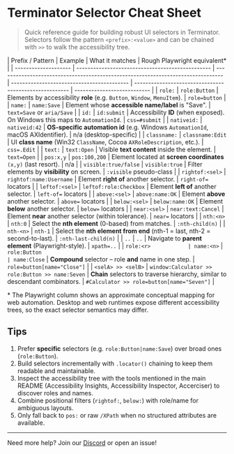# Terminator Selector Cheat Sheet

> Quick reference guide for building robust UI selectors in Terminator. Selectors follow the pattern `<prefix>:<value>` and can be chained with `>>` to walk the accessibility tree.

| Prefix / Pattern     | Example                                          | What it matches                                                                  | Rough Playwright equivalent\*              |
| -------------------- | ------------------------------------------------ | -------------------------------------------------------------------------------- | ------------------------------------------ | ------------------------------------------------------ | --------------------------- |
| `role:`              | `role:Button`                                    | Elements by accessibility **role** (e.g. `Button`, `Window`, `MenuItem`).        | `role=button`                              |
| `name:`              | `name:Save`                                      | Element whose **accessible name/label** is "Save".                               | `text=Save` or `aria/Save`                 |
| `id:`                | `id:submit`                                      | Accessibility **ID** (when exposed). On Windows this maps to `AutomationId`.     | `css=#submit`                              |
| `nativeid:`          | `nativeid:42`                                    | **OS-specific automation id** (e.g. Windows `AutomationId`, macOS AXIdentifier). | n/a (desktop-specific)                     |
| `classname:`         | `classname:Edit`                                 | UI **class name** (Win32 `ClassName`, Cocoa `AXRoleDescription`, etc.).          | `css=.Edit`                                |
| `text:`              | `text:Open`                                      | Visible **text content** inside the element.                                     | `text=Open`                                |
| `pos:x,y`            | `pos:100,200`                                    | Element located at **screen coordinates** `(x,y)` (last resort).                 | n/a                                        |
| `visible:true/false` | `visible:true`                                   | Filter elements by **visibility** on screen.                                     | `:visible` pseudo-class                    |
| `rightof:<sel>`      | `rightof:name:Username`                          | Element **right of** another selector.                                           | `right-of=` locators                       |
| `leftof:<sel>`       | `leftof:role:Checkbox`                           | Element **left of** another selector.                                            | `left-of=` locators                        |
| `above:<sel>`        | `above:name:OK`                                  | Element **above** another selector.                                              | `above=` locators                          |
| `below:<sel>`        | `below:name:OK`                                  | Element **below** another selector.                                              | `below=` locators                          |
| `near:<sel>`         | `near:text:Cancel`                               | Element **near** another selector (within tolerance).                            | `near=` locators                           |
| `nth:<n>`            | `nth:0`                                          | Select the **nth element** (0-based) from matches.                               | `:nth-child(n)`                            |
| `nth-<n>`            | `nth-1`                                          | Select the **nth element from end** (nth-1 = last, nth-2 = second-to-last).      | `:nth-last-child(n)`                       |
| `..`                 | `..`                                             | Navigate to **parent element** (Playwright-style).                               | `xpath=..`                                 |
| `role:<r>            | name:<n>`                                        | `role:Button                                                                     | name:Close`                                | **Compound** selector – role **and** name in one step. | `role=button[name="Close"]` |
| `<selA> >> <selB>`   | `window:Calculator >> role:Button >> name:Seven` | **Chain** selectors to traverse hierarchy, similar to descendant combinators.    | `#Calculator >> role=button[name="Seven"]` |

\* The Playwright column shows an approximate conceptual mapping for web automation. Desktop and web runtimes expose different accessibility trees, so the exact selector semantics may differ.

## Tips

1. Prefer **specific** selectors (e.g. `role:Button|name:Save`) over broad ones (`role:Button`).
2. Build selectors incrementally with `.locator()` chaining to keep them readable and maintainable.
3. Inspect the accessibility tree with the tools mentioned in the main README (Accessibility Insights, Accessibility Inspector, Accerciser) to discover roles and names.
4. Combine positional filters (`rightof:`, `below:`) with role/name for ambiguous layouts.
5. Only fall back to `pos:` or raw `/XPath` when no structured attributes are available.

---

Need more help? Join our [Discord](https://discord.gg/dU9EBuw7Uq) or open an issue!

